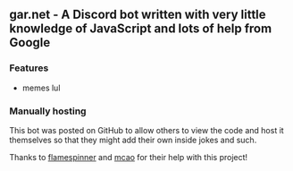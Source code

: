 ## gar.net - A Discord bot written with very little knowledge of JavaScript and lots of help from Google

### Features
- memes lul

### Manually hosting
This bot was posted on GitHub to allow others to view the code and host it themselves so that they might add their own inside jokes and such.


Thanks to [flamespinner](https://github.com/flamespinner) and [mcao](https://github.com/mcao) for their help with this project!
